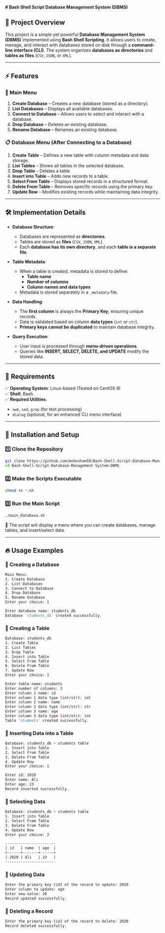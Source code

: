 **# Bash Shell Script Database Management System (DBMS)**  

## 📌 **Project Overview**  
This project is a simple yet powerful **Database Management System (DBMS)** implemented using **Bash Shell Scripting**. It allows users to create, manage, and interact with databases stored on disk through a **command-line interface (CLI)**. The system organizes **databases as directories** and **tables as files** (`CSV`, `JSON`, or `XML`).  

---

## ⚡ **Features**  

### **📂 Main Menu**  
1. **Create Database** – Creates a new database (stored as a directory).  
2. **List Databases** – Displays all available databases.  
3. **Connect to Database** – Allows users to select and interact with a database.  
4. **Drop Database** – Deletes an existing database.  
5. **Rename Database** – Renames an existing database.  

### **📋 Database Menu (After Connecting to a Database)**  
1. **Create Table** – Defines a new table with column metadata and data storage.  
2. **List Tables** – Shows all tables in the selected database.  
3. **Drop Table** – Deletes a table.  
4. **Insert into Table** – Adds new records to a table.  
5. **Select From Table** – Displays stored records in a structured format.  
6. **Delete From Table** – Removes specific records using the primary key.  
7. **Update Row** – Modifies existing records while maintaining data integrity.  

---

## 🛠 **Implementation Details**  

- **Database Structure**:  
  - Databases are represented as **directories**.  
  - Tables are stored as **files** (`CSV`, `JSON`, `XML`).  
  - Each **database has its own directory**, and each **table is a separate file**.  

- **Table Metadata**:  
  - When a table is created, metadata is stored to define:  
    - **Table name**  
    - **Number of columns**  
    - **Column names and data types**  
  - Metadata is stored separately in a `_metadata` file.  

- **Data Handling**:  
  - The **first column** is always the **Primary Key**, ensuring unique records.  
  - Data is validated based on column **data types** (`int` or `str`).  
  - **Primary keys cannot be duplicated** to maintain database integrity.  

- **Query Execution**:  
  - User input is processed through **menu-driven operations**.  
  - Queries like **INSERT, SELECT, DELETE, and UPDATE** modify the stored data.  

---

## 📌 **Requirements**  

✅ **Operating System**: Linux-based (Tested on CentOS 9)  
✅ **Shell**: Bash  
✅ **Required Utilities**:  
   - `awk`, `sed`, `grep` (for text processing)  
   - `dialog` (optional, for an enhanced CLI menu interface)  

---

## 🚀 **Installation and Setup**  

### **1️⃣ Clone the Repository**  
```bash
git clone https://github.com/mohesham59/Bash-Shell-Script-Database-Management-System-DBMS.git
cd Bash-Shell-Script-Database-Management-System-DBMS
```

### **2️⃣ Make the Scripts Executable**  
```bash
chmod +x *.sh
```

### **3️⃣ Run the Main Script**  
```bash
./main_Database.sh
```

📌 The script will display a menu where you can create databases, manage tables, and insert/select data.

---

## 🔥 **Usage Examples**  

### **📌 Creating a Database**  
```bash
Main Menu:
1. Create Database
2. List Databases
3. Connect to Database
4. Drop Database
5. Rename Database
Enter your choice: 1

Enter database name: students_db
Database 'students_db' created successfully.
```

### **📌 Creating a Table**  
```bash
Database: students_db
1. Create Table
2. List Tables
3. Drop Table
4. Insert into Table
5. Select From Table
6. Delete From Table
7. Update Row
Enter your choice: 1

Enter table name: students
Enter number of columns: 3
Enter column 1 name: id
Enter column 1 data type (int/str): int
Enter column 2 name: name
Enter column 2 data type (int/str): str
Enter column 3 name: age
Enter column 3 data type (int/str): int
Table 'students' created successfully.
```

### **📌 Inserting Data into a Table**  
```bash
Database: students_db > students table
1. Insert into Table
2. Select From Table
3. Delete From Table
4. Update Row
Enter your choice: 1

Enter id: 2020
Enter name: Ali
Enter age: 23
Record inserted successfully.
```

### **📌 Selecting Data**  
```bash
Database: students_db > students table
1. Insert into Table
2. Select From Table
3. Delete From Table
4. Update Row
Enter your choice: 2

-----------------------
| id   | name  | age  |
+------+-------+------+
| 2020 | Ali   | 23   |
-----------------------
```

### **📌 Updating Data**  
```bash
Enter the primary key (id) of the record to update: 2020
Enter column to update: age
Enter new value: 20
Record updated successfully.
```

### **📌 Deleting a Record**  
```bash
Enter the primary key (id) of the record to delete: 2020
Record deleted successfully.
```
